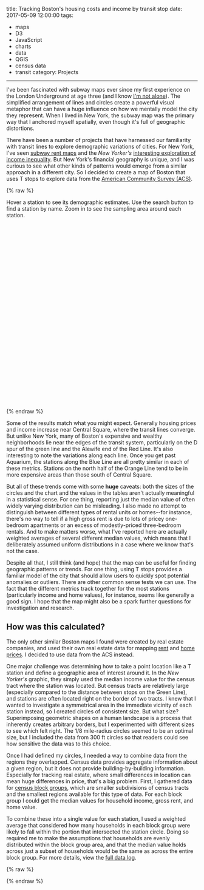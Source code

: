 title: Tracking Boston's housing costs and income by transit stop
date: 2017-05-09 12:00:00
tags:
- maps
- D3
- JavaScript
- charts
- data
- QGIS
- census data
- transit
category: Projects
---
I've been fascinated with subway maps ever since my first experience on the London Underground at age three (and I know [I'm not alone](https://niemann.blogs.nytimes.com/2008/07/01/the-boys-and-the-subway)). The simplified arrangement of lines and circles create a powerful visual metaphor that can have a huge influence on how we mentally model the city they represent. When I lived in New York, the subway map was the primary way that I anchored myself spatially, even though it's full of geographic distortions.

There have been a number of projects that have harnessed our familiarity with transit lines to explore demographic variations of cities. For New York, I've seen [subway rent maps](http://ny.curbed.com/2017/4/17/15325470/nyc-median-rent-subway-stop-map) and the *New Yorker's* [interesting exploration of income inequality](http://projects.newyorker.com/story/subway/). But New York's financial geography is unique, and I was curious to see what other kinds of patterns would emerge from a similar approach in a different city. So I decided to create a map of Boston that uses T stops to explore data from the [American Community Survey (ACS)](https://www.census.gov/programs-surveys/acs/).<!-- more -->

{% raw %}
<link rel="stylesheet" href="assets/css/leaflet.css" />
<link rel="stylesheet" type="text/css" href="assets/css/qgis2web.css">
<!-- <link rel="stylesheet" href="assets/css/MarkerCluster.css" />
<link rel="stylesheet" href="assets/css/MarkerCluster.Default.css" /> -->
<link rel="stylesheet" href="assets/css/leaflet-search.css" />
<link rel="stylesheet" href="assets/css/custom.css" />
<style>
#map {
    width: 100%;
    height: 500px;
}
</style>
<!-- <div id="map-controls" class="pre-map">
	Size stops by 
	<select name="metric" id="metric" class="control">
		<option value="income">median household income</option>
		<option value="rent">median gross rent</option>
		<option value="home">median home value</option>
	</select>
	in the area 
	<select name="buffer" id="buffer" class="control">
		<option value="eighth_mile">1/8 mile</option>
		<option value="300_ft">300 ft</option>
	</select>
	from stop
</div> -->
<div class="pre-map">
	<div class="instructions"><span class="hover-instruction">Hover</span> a station to see its demographic estimates. Use the search button to find a station by name. Zoom in to see the sampling area around each station.
	</div>
</div>
<div id="map">
</div>
<!-- <div id="chart"></div> -->
{% endraw %}

<!-- I think part of their power comes from the way they reflect the experience of traversing the city by subway. When you're traveling by train, you disappear into one underground portal, and reappear at another, without really having a sense of the above-ground landscape you've crossed. In this way, the areas surrounding stations you've been to can seem to be more closely connected than other nearby locations that aren't train accessible. Several projects have used transit lines as a way of making spatial comparisons. New York -->

Some of the results match what you might expect. Generally housing prices and income increase near Central Square, where the transit lines converge. But unlike New York, many of Boston's expensive and wealthy neighborhoods lie near the edges of the transit system, particularly on the D spur of the green line and the Alewife end of the Red Line. It's also interesting to note the variations along each line. Once you get past Aquarium, the stations along the Blue Line are all pretty similar in each of these metrics. Stations on the north half of the Orange Line tend to be in more expensive areas than those south of Central Square.

But all of these trends come with some **huge** caveats: both the sizes of the circles and the chart and the values in the tables aren't actually meaningful in a statistical sense. For one thing, reporting just the median value of often widely varying distribution can be misleading. I also made no attempt to distinguish between different types of rental units or homes--for instance, there's no way to tell if a high gross rent is due to lots of pricey one-bedroom apartments or an excess of modestly-priced three-bedroom rentals. And to make matters worse, what I've reported here are actually weighted averages of several different median values, which means that I deliberately assumed uniform distributions in a case where we know that's not the case.

Despite all that, I still think (and hope) that the map can be useful for finding geographic patterns or trends. For one thing, using T stops provides a familiar model of the city that should allow users to quickly spot potential anomalies or outliers. There are other common sense tests we can use. The fact that the different metrics track together for the most stations (particularly income and home values), for instance, seems like generally a good sign. I hope that the map might also be a spark further questions for investigation and research.

## <a name="methods"></a>How was this calculated?
The only other similar Boston maps I found were created by real estate companies, and used their own real estate data for mapping [rent](http://realestate.boston.com/renting/2016/06/30/map-median-rent-mbta-stop/) and [home prices](http://realestate.boston.com/buying/2016/05/03/map-how-much-costs-mbta-stops/). I decided to use data from the ACS instead. 

One major challenge was determining how to take a point location like a T station and define a geographic area of interest around it. In the *New Yorker's* graphic, they simply used the median income value for the census tract where the station was located. But census tracts are relatively large (especially compared to the distance between stops on the Green Line), and stations are often located right on the border of two tracts. I knew that I wanted to investigate a symmetrical area in the immediate vicinity of each station instead, so I created circles of consistent size. But what size? Superimposing geometric shapes on a human landscape is a process that inherently creates arbitrary borders, but I experimented with different sizes to see which felt right. The 1/8 mile-radius circles seemed to be an optimal size, but I included the data from 300 ft circles so that readers could see how sensitive the data was to this choice.

Once I had defined my circles, I needed a way to combine data from the regions they overlapped. Census data provides aggregate information about a given region, but it does not provide building-by-building information. Especially for tracking real estate, where small differences in location can mean huge differences in price, that's a big problem. First, I gathered data for [census block groups](https://www.census.gov/geo/reference/gtc/gtc_bg.html), which are smaller subdivisions of census tracts and the smallest regions available for this type of data. For each block group I could get the median values for household income, gross rent, and home value. 

To combine these into a single value for each station, I used a weighted average that considered how many households in each block group were likely to fall within the portion that intersected the station circle. Doing so required me to make the assumptions that households are evenly distributed within the block group area, and that the median value holds across just a subset of households would be the same as across the entire block group. For more details, view the [full data log](/supplement/boston-transit-data-log.html).

{% raw %}
<!-- <script src="assets/js/qgis2web_expressions.js"></script>
 --><script src="assets/js/leaflet.js"></script>
<!-- <script src="assets/js/leaflet-heat.js"></script> -->
<!-- <script src="assets/js/leaflet.rotatedMarker.js"></script> -->
<!-- <script src="assets/js/OSMBuildings-Leaflet.js"></script> -->
<script src="assets/js/leaflet-hash.js"></script>
<!-- <script src="assets/js/leaflet-tilelayer-wmts.js"></script> -->
<script src="assets/js/Autolinker.min.js"></script>
<!-- <script src="assets/js/leaflet.markercluster.js"></script> -->
<script src="assets/js/leaflet-search.js"></script>
<script src="assets/data/eighthmile0.js"></script>
<script src="assets/data/300feet1.js"></script>
<script src="assets/data/Lines2.js"></script>
<script src="assets/data/Stops3.js"></script>
<script src="assets/data/centralpoint4.js"></script>
<script src="https://d3js.org/d3.v4.min.js"></script>
<script src="assets/js/map.js"></script>
{% endraw %}